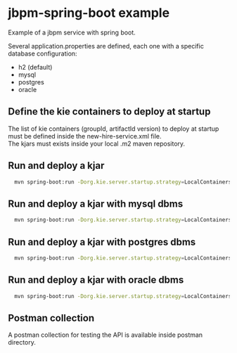 jbpm-spring-boot example
=============================

Example of a jbpm service with spring boot.

Several application.properties are defined, each one with a specific database configuration:
 - h2 (default)
 - mysql
 - postgres
 - oracle

## Define the kie containers to deploy at startup

The list of kie containers (groupId, artifactId version) to deploy at startup must be defined inside the new-hire-service.xml file.<br>
The kjars must exists inside your local .m2 maven repository.


## Run and deploy a kjar

```bash
  mvn spring-boot:run -Dorg.kie.server.startup.strategy=LocalContainersStartupStrategy
```

## Run and deploy a kjar with mysql dbms

```bash
  mvn spring-boot:run -Dorg.kie.server.startup.strategy=LocalContainersStartupStrategy -Pmysql
```

## Run and deploy a kjar with postgres dbms

```bash
  mvn spring-boot:run -Dorg.kie.server.startup.strategy=LocalContainersStartupStrategy -Ppostgres
```

## Run and deploy a kjar with oracle dbms

```bash
  mvn spring-boot:run -Dorg.kie.server.startup.strategy=LocalContainersStartupStrategy -Poracle
```

## Postman collection

A postman collection for testing the API is available inside postman directory.
